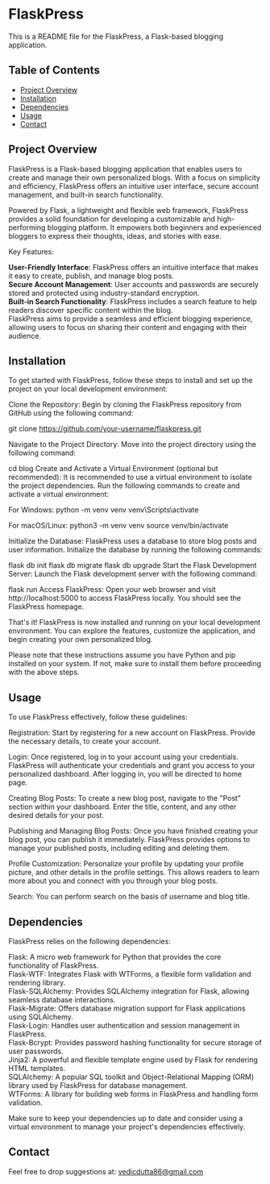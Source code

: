 # FlaskPress

This is a README file for the FlaskPress, a Flask-based blogging application.

## Table of Contents

- [Project Overview](#project-overview)
- [Installation](#installation)
- [Dependencies](#dependencies)
- [Usage](#usage)
- [Contact](#contact)


## Project Overview

FlaskPress is a Flask-based blogging application that enables users to create and manage their own personalized blogs. With a focus on simplicity and efficiency, FlaskPress offers an intuitive user interface, secure account management, and built-in search functionality.

Powered by Flask, a lightweight and flexible web framework, FlaskPress provides a solid foundation for developing a customizable and high-performing blogging platform. It empowers both beginners and experienced bloggers to express their thoughts, ideas, and stories with ease.

Key Features:

**User-Friendly Interface**:   FlaskPress offers an intuitive interface that makes it easy to create, publish, and manage blog posts.\
**Secure Account Management**:   User accounts and passwords are securely stored and protected using industry-standard encryption.\
**Built-in Search Functionality**:   FlaskPress includes a search feature to help readers discover specific content within the blog.\
FlaskPress aims to provide a seamless and efficient blogging experience, allowing users to focus on sharing their content and engaging with their audience.

## Installation

To get started with FlaskPress, follow these steps to install and set up the project on your local development environment:

Clone the Repository: Begin by cloning the FlaskPress repository from GitHub using the following command:

git clone https://github.com/your-username/flaskpress.git

Navigate to the Project Directory: Move into the project directory using the following command:

cd blog
Create and Activate a Virtual Environment (optional but recommended): It is recommended to use a virtual environment to isolate the project dependencies. Run the following commands to create and activate a virtual environment:

For Windows:
python -m venv venv
venv\Scripts\activate

For macOS/Linux:
python3 -m venv venv
source venv/bin/activate

Initialize the Database: FlaskPress uses a database to store blog posts and user information. Initialize the database by running the following commands:

flask db init
flask db migrate
flask db upgrade
Start the Flask Development Server: Launch the Flask development server with the following command:

flask run
Access FlaskPress: Open your web browser and visit http://localhost:5000 to access FlaskPress locally. You should see the FlaskPress homepage.

That's it! FlaskPress is now installed and running on your local development environment. You can explore the features, customize the application, and begin creating your own personalized blog.

Please note that these instructions assume you have Python and pip installed on your system. If not, make sure to install them before proceeding with the above steps.

## Usage

To use FlaskPress effectively, follow these guidelines:

Registration: Start by registering for a new account on FlaskPress. Provide the necessary details, to create your account.

Login: Once registered, log in to your account using your credentials. FlaskPress will authenticate your credentials and grant you access to your personalized dashboard. After logging in, you will be directed to home page. 

Creating Blog Posts: To create a new blog post, navigate to the "Post" section within your dashboard. Enter the title, content, and any other desired details for your post. 

Publishing and Managing Blog Posts: Once you have finished creating your blog post, you can publish it immediately. FlaskPress provides options to manage your published posts, including editing and deleting them.

Profile Customization: Personalize your profile by updating your profile picture, and other details in the profile settings. This allows readers to learn more about you and connect with you through your blog posts.

Search: You can perform search on the basis of username and blog title.

## Dependencies

FlaskPress relies on the following dependencies:

Flask: A micro web framework for Python that provides the core functionality of FlaskPress.  
Flask-WTF: Integrates Flask with WTForms, a flexible form validation and rendering library.  
Flask-SQLAlchemy: Provides SQLAlchemy integration for Flask, allowing seamless database interactions.  
Flask-Migrate: Offers database migration support for Flask applications using SQLAlchemy.  
Flask-Login: Handles user authentication and session management in FlaskPress.  
Flask-Bcrypt: Provides password hashing functionality for secure storage of user passwords.  
Jinja2: A powerful and flexible template engine used by Flask for rendering HTML templates.  
SQLAlchemy: A popular SQL toolkit and Object-Relational Mapping (ORM) library used by FlaskPress for database management.  
WTForms: A library for building web forms in FlaskPress and handling form validation.  

Make sure to keep your dependencies up to date and consider using a virtual environment to manage your project's dependencies effectively.

## Contact

Feel free to drop suggestions at: vedicdutta86@gmail.com

